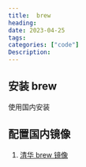 ```yaml
---
title:  brew
heading:  
date: 2023-04-25
tags: 
categories: ["code"]
Description:  
---
```


## 安装 brew 
使用国内安装

## 配置国内镜像
1. [清华 brew 镜像](https://mirrors.tuna.tsinghua.edu.cn/help/homebrew/)
